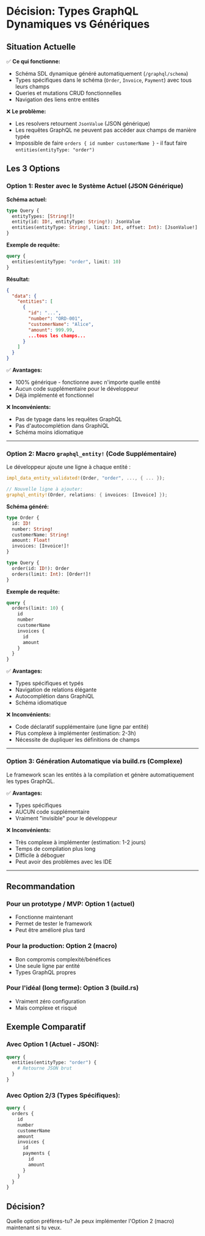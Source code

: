 # Décision: Types GraphQL Dynamiques vs Génériques

## Situation Actuelle

✅ **Ce qui fonctionne:**
- Schéma SDL dynamique généré automatiquement (`/graphql/schema`)
- Types spécifiques dans le schéma (`Order`, `Invoice`, `Payment`) avec tous leurs champs
- Queries et mutations CRUD fonctionnelles
- Navigation des liens entre entités

❌ **Le problème:**
- Les resolvers retournent `JsonValue` (JSON générique)
- Les requêtes GraphQL ne peuvent pas accéder aux champs de manière typée
- Impossible de faire `orders { id number customerName }` - il faut faire `entities(entityType: "order")`

## Les 3 Options

### Option 1: Rester avec le Système Actuel (JSON Générique)

**Schéma actuel:**
```graphql
type Query {
  entityTypes: [String!]!
  entity(id: ID!, entityType: String!): JsonValue
  entities(entityType: String!, limit: Int, offset: Int): [JsonValue!]!
}
```

**Exemple de requête:**
```graphql
query {
  entities(entityType: "order", limit: 10)
}
```

**Résultat:**
```json
{
  "data": {
    "entities": [
      {
        "id": "...",
        "number": "ORD-001",
        "customerName": "Alice",
        "amount": 999.99,
        ...tous les champs...
      }
    ]
  }
}
```

✅ **Avantages:**
- 100% générique - fonctionne avec n'importe quelle entité
- Aucun code supplémentaire pour le développeur
- Déjà implémenté et fonctionnel

❌ **Inconvénients:**
- Pas de typage dans les requêtes GraphQL
- Pas d'autocomplétion dans GraphiQL
- Schéma moins idiomatique

---

### Option 2: Macro `graphql_entity!` (Code Supplémentaire)

Le développeur ajoute une ligne à chaque entité :

```rust
impl_data_entity_validated!(Order, "order", ..., { ... });

// Nouvelle ligne à ajouter:
graphql_entity!(Order, relations: { invoices: [Invoice] });
```

**Schéma généré:**
```graphql
type Order {
  id: ID!
  number: String!
  customerName: String!
  amount: Float!
  invoices: [Invoice!]!
}

type Query {
  order(id: ID!): Order
  orders(limit: Int): [Order!]!
}
```

**Exemple de requête:**
```graphql
query {
  orders(limit: 10) {
    id
    number
    customerName
    invoices {
      id
      amount
    }
  }
}
```

✅ **Avantages:**
- Types spécifiques et typés
- Navigation de relations élégante
- Autocomplétion dans GraphiQL
- Schéma idiomatique

❌ **Inconvénients:**
- Code déclaratif supplémentaire (une ligne par entité)
- Plus complexe à implémenter (estimation: 2-3h)
- Nécessite de dupliquer les définitions de champs

---

### Option 3: Génération Automatique via build.rs (Complexe)

Le framework scan les entités à la compilation et génère automatiquement les types GraphQL.

✅ **Avantages:**
- Types spécifiques
- AUCUN code supplémentaire
- Vraiment "invisible" pour le développeur

❌ **Inconvénients:**
- Très complexe à implémenter (estimation: 1-2 jours)
- Temps de compilation plus long
- Difficile à déboguer
- Peut avoir des problèmes avec les IDE

---

## Recommandation

### Pour un prototype / MVP: **Option 1** (actuel)
- Fonctionne maintenant
- Permet de tester le framework
- Peut être amélioré plus tard

### Pour la production: **Option 2** (macro)
- Bon compromis complexité/bénéfices
- Une seule ligne par entité
- Types GraphQL propres

### Pour l'idéal (long terme): **Option 3** (build.rs)
- Vraiment zéro configuration
- Mais complexe et risqué

## Exemple Comparatif

### Avec Option 1 (Actuel - JSON):
```graphql
query {
  entities(entityType: "order") {
    # Retourne JSON brut
  }
}
```

### Avec Option 2/3 (Types Spécifiques):
```graphql
query {
  orders {
    id
    number
    customerName
    amount
    invoices {
      id
      payments {
        id
        amount
      }
    }
  }
}
```

## Décision?

Quelle option préfères-tu? Je peux implémenter l'Option 2 (macro) maintenant si tu veux.

